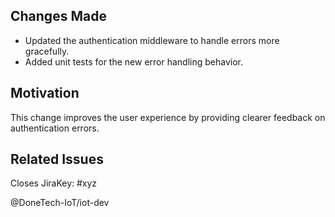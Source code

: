 ## Changes Made
- Updated the authentication middleware to handle errors more gracefully.
- Added unit tests for the new error handling behavior.

## Motivation
This change improves the user experience by providing clearer feedback on authentication errors.

## Related Issues
Closes JiraKey: #xyz

@DoneTech-IoT/iot-dev